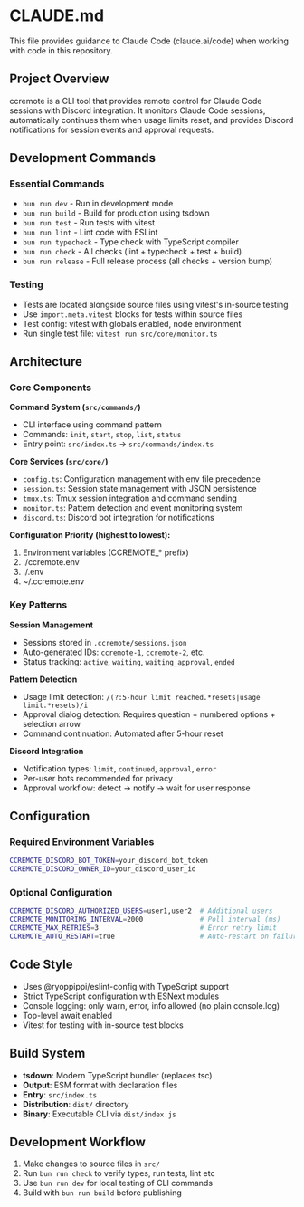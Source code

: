# CLAUDE.md

This file provides guidance to Claude Code (claude.ai/code) when working with code in this repository.

## Project Overview

ccremote is a CLI tool that provides remote control for Claude Code sessions with Discord integration. It monitors Claude Code sessions, automatically continues them when usage limits reset, and provides Discord notifications for session events and approval requests.

## Development Commands

### Essential Commands
- `bun run dev` - Run in development mode
- `bun run build` - Build for production using tsdown
- `bun run test` - Run tests with vitest
- `bun run lint` - Lint code with ESLint
- `bun run typecheck` - Type check with TypeScript compiler
- `bun run check` - All checks (lint + typecheck + test + build)
- `bun run release` - Full release process (all checks + version bump)

### Testing
- Tests are located alongside source files using vitest's in-source testing
- Use `import.meta.vitest` blocks for tests within source files
- Test config: vitest with globals enabled, node environment
- Run single test file: `vitest run src/core/monitor.ts`

## Architecture

### Core Components

**Command System (`src/commands/`)**
- CLI interface using command pattern
- Commands: `init`, `start`, `stop`, `list`, `status`
- Entry point: `src/index.ts` → `src/commands/index.ts`

**Core Services (`src/core/`)**
- `config.ts`: Configuration management with env file precedence
- `session.ts`: Session state management with JSON persistence
- `tmux.ts`: Tmux session integration and command sending
- `monitor.ts`: Pattern detection and event monitoring system
- `discord.ts`: Discord bot integration for notifications

**Configuration Priority (highest to lowest):**
1. Environment variables (CCREMOTE_* prefix)
2. ./ccremote.env
3. ./.env  
4. ~/.ccremote.env

### Key Patterns

**Session Management**
- Sessions stored in `.ccremote/sessions.json`
- Auto-generated IDs: `ccremote-1`, `ccremote-2`, etc.
- Status tracking: `active`, `waiting`, `waiting_approval`, `ended`

**Pattern Detection**
- Usage limit detection: `/(?:5-hour limit reached.*resets|usage limit.*resets)/i`
- Approval dialog detection: Requires question + numbered options + selection arrow
- Command continuation: Automated after 5-hour reset

**Discord Integration**
- Notification types: `limit`, `continued`, `approval`, `error`
- Per-user bots recommended for privacy
- Approval workflow: detect → notify → wait for user response

## Configuration

### Required Environment Variables
```bash
CCREMOTE_DISCORD_BOT_TOKEN=your_discord_bot_token
CCREMOTE_DISCORD_OWNER_ID=your_discord_user_id
```

### Optional Configuration
```bash
CCREMOTE_DISCORD_AUTHORIZED_USERS=user1,user2  # Additional users
CCREMOTE_MONITORING_INTERVAL=2000              # Poll interval (ms)
CCREMOTE_MAX_RETRIES=3                         # Error retry limit
CCREMOTE_AUTO_RESTART=true                     # Auto-restart on failure
```

## Code Style

- Uses @ryoppippi/eslint-config with TypeScript support
- Strict TypeScript configuration with ESNext modules
- Console logging: only warn, error, info allowed (no plain console.log)
- Top-level await enabled
- Vitest for testing with in-source test blocks

## Build System

- **tsdown**: Modern TypeScript bundler (replaces tsc)
- **Output**: ESM format with declaration files
- **Entry**: `src/index.ts`
- **Distribution**: `dist/` directory
- **Binary**: Executable CLI via `dist/index.js`

## Development Workflow

1. Make changes to source files in `src/`
2. Run `bun run check` to verify types, run tests, lint etc
3. Use `bun run dev` for local testing of CLI commands
4. Build with `bun run build` before publishing